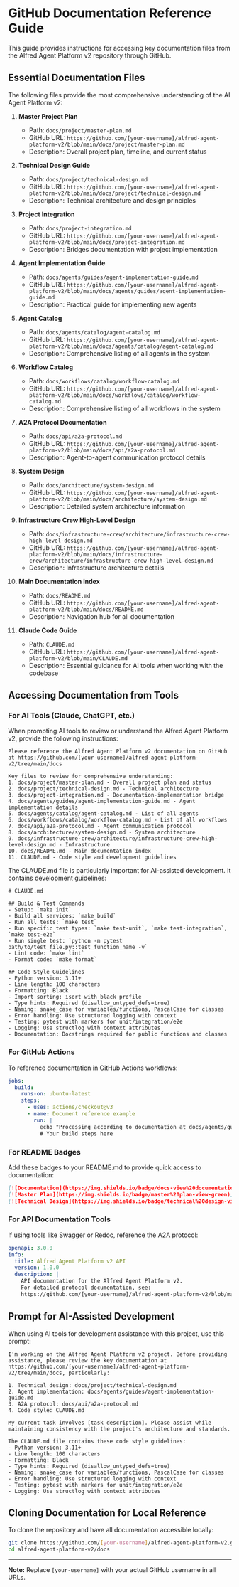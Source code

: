 # GitHub Documentation Reference Guide

This guide provides instructions for accessing key documentation files from the Alfred Agent Platform v2 repository through GitHub.

## Essential Documentation Files

The following files provide the most comprehensive understanding of the AI Agent Platform v2:

1. **Master Project Plan**
   - Path: `docs/project/master-plan.md`
   - GitHub URL: `https://github.com/[your-username]/alfred-agent-platform-v2/blob/main/docs/project/master-plan.md`
   - Description: Overall project plan, timeline, and current status

2. **Technical Design Guide**
   - Path: `docs/project/technical-design.md`
   - GitHub URL: `https://github.com/[your-username]/alfred-agent-platform-v2/blob/main/docs/project/technical-design.md`
   - Description: Technical architecture and design principles

3. **Project Integration**
   - Path: `docs/project-integration.md`
   - GitHub URL: `https://github.com/[your-username]/alfred-agent-platform-v2/blob/main/docs/project-integration.md`
   - Description: Bridges documentation with project implementation

4. **Agent Implementation Guide**
   - Path: `docs/agents/guides/agent-implementation-guide.md`
   - GitHub URL: `https://github.com/[your-username]/alfred-agent-platform-v2/blob/main/docs/agents/guides/agent-implementation-guide.md`
   - Description: Practical guide for implementing new agents

5. **Agent Catalog**
   - Path: `docs/agents/catalog/agent-catalog.md`
   - GitHub URL: `https://github.com/[your-username]/alfred-agent-platform-v2/blob/main/docs/agents/catalog/agent-catalog.md`
   - Description: Comprehensive listing of all agents in the system

6. **Workflow Catalog**
   - Path: `docs/workflows/catalog/workflow-catalog.md`
   - GitHub URL: `https://github.com/[your-username]/alfred-agent-platform-v2/blob/main/docs/workflows/catalog/workflow-catalog.md`
   - Description: Comprehensive listing of all workflows in the system

7. **A2A Protocol Documentation**
   - Path: `docs/api/a2a-protocol.md`
   - GitHub URL: `https://github.com/[your-username]/alfred-agent-platform-v2/blob/main/docs/api/a2a-protocol.md`
   - Description: Agent-to-agent communication protocol details

8. **System Design**
   - Path: `docs/architecture/system-design.md`
   - GitHub URL: `https://github.com/[your-username]/alfred-agent-platform-v2/blob/main/docs/architecture/system-design.md`
   - Description: Detailed system architecture information

9. **Infrastructure Crew High-Level Design**
   - Path: `docs/infrastructure-crew/architecture/infrastructure-crew-high-level-design.md`
   - GitHub URL: `https://github.com/[your-username]/alfred-agent-platform-v2/blob/main/docs/infrastructure-crew/architecture/infrastructure-crew-high-level-design.md`
   - Description: Infrastructure architecture details

10. **Main Documentation Index**
    - Path: `docs/README.md`
    - GitHub URL: `https://github.com/[your-username]/alfred-agent-platform-v2/blob/main/docs/README.md`
    - Description: Navigation hub for all documentation

11. **Claude Code Guide**
    - Path: `CLAUDE.md`
    - GitHub URL: `https://github.com/[your-username]/alfred-agent-platform-v2/blob/main/CLAUDE.md`
    - Description: Essential guidance for AI tools when working with the codebase

## Accessing Documentation from Tools

### For AI Tools (Claude, ChatGPT, etc.)

When prompting AI tools to review or understand the Alfred Agent Platform v2, provide the following instructions:

```
Please reference the Alfred Agent Platform v2 documentation on GitHub at https://github.com/[your-username]/alfred-agent-platform-v2/tree/main/docs

Key files to review for comprehensive understanding:
1. docs/project/master-plan.md - Overall project plan and status
2. docs/project/technical-design.md - Technical architecture
3. docs/project-integration.md - Documentation-implementation bridge
4. docs/agents/guides/agent-implementation-guide.md - Agent implementation details
5. docs/agents/catalog/agent-catalog.md - List of all agents
6. docs/workflows/catalog/workflow-catalog.md - List of all workflows
7. docs/api/a2a-protocol.md - Agent communication protocol
8. docs/architecture/system-design.md - System architecture
9. docs/infrastructure-crew/architecture/infrastructure-crew-high-level-design.md - Infrastructure
10. docs/README.md - Main documentation index
11. CLAUDE.md - Code style and development guidelines
```

The CLAUDE.md file is particularly important for AI-assisted development. It contains development guidelines:

```
# CLAUDE.md

## Build & Test Commands
- Setup: `make init`
- Build all services: `make build`
- Run all tests: `make test`
- Run specific test types: `make test-unit`, `make test-integration`, `make test-e2e`
- Run single test: `python -m pytest path/to/test_file.py::test_function_name -v`
- Lint code: `make lint`
- Format code: `make format`

## Code Style Guidelines
- Python version: 3.11+
- Line length: 100 characters
- Formatting: Black
- Import sorting: isort with black profile
- Type hints: Required (disallow_untyped_defs=true)
- Naming: snake_case for variables/functions, PascalCase for classes
- Error handling: Use structured logging with context
- Testing: pytest with markers for unit/integration/e2e
- Logging: Use structlog with context attributes
- Documentation: Docstrings required for public functions and classes
```

### For GitHub Actions

To reference documentation in GitHub Actions workflows:

```yaml
jobs:
  build:
    runs-on: ubuntu-latest
    steps:
      - uses: actions/checkout@v3
      - name: Document reference example
        run: |
          echo "Processing according to documentation at docs/agents/guides/agent-implementation-guide.md"
          # Your build steps here
```

### For README Badges

Add these badges to your README.md to provide quick access to documentation:

```markdown
[![Documentation](https://img.shields.io/badge/docs-view%20documentation-blue)](https://github.com/[your-username]/alfred-agent-platform-v2/tree/main/docs)
[![Master Plan](https://img.shields.io/badge/master%20plan-view-green)](https://github.com/[your-username]/alfred-agent-platform-v2/blob/main/docs/project/master-plan.md)
[![Technical Design](https://img.shields.io/badge/technical%20design-view-orange)](https://github.com/[your-username]/alfred-agent-platform-v2/blob/main/docs/project/technical-design.md)
```

### For API Documentation Tools

If using tools like Swagger or Redoc, reference the A2A protocol:

```yaml
openapi: 3.0.0
info:
  title: Alfred Agent Platform v2 API
  version: 1.0.0
  description: |
    API documentation for the Alfred Agent Platform v2.
    For detailed protocol documentation, see:
    https://github.com/[your-username]/alfred-agent-platform-v2/blob/main/docs/api/a2a-protocol.md
```

## Prompt for AI-Assisted Development

When using AI tools for development assistance with this project, use this prompt:

```
I'm working on the Alfred Agent Platform v2 project. Before providing assistance, please review the key documentation at https://github.com/[your-username]/alfred-agent-platform-v2/tree/main/docs, particularly:

1. Technical design: docs/project/technical-design.md
2. Agent implementation: docs/agents/guides/agent-implementation-guide.md
3. A2A protocol: docs/api/a2a-protocol.md
4. Code style: CLAUDE.md

My current task involves [task description]. Please assist while maintaining consistency with the project's architecture and standards.

The CLAUDE.md file contains these code style guidelines:
- Python version: 3.11+
- Line length: 100 characters
- Formatting: Black
- Type hints: Required (disallow_untyped_defs=true)
- Naming: snake_case for variables/functions, PascalCase for classes
- Error handling: Use structured logging with context
- Testing: pytest with markers for unit/integration/e2e
- Logging: Use structlog with context attributes
```

## Cloning Documentation for Local Reference

To clone the repository and have all documentation accessible locally:

```bash
git clone https://github.com/[your-username]/alfred-agent-platform-v2.git
cd alfred-agent-platform-v2/docs
```

---

**Note:** Replace `[your-username]` with your actual GitHub username in all URLs.
